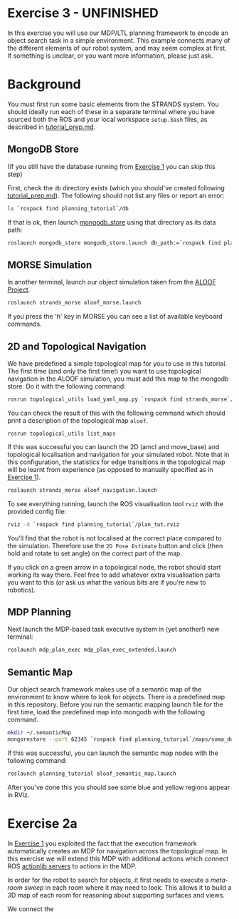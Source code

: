 # Exercise 3 - UNFINISHED

In this exercise you will use our MDP/LTL planning framework to encode an object search task in a simple environment. This example connects many of the different elements of our robot system, and may seem complex at first. If something is unclear, or you want more information, please just ask.


# Background

You must first run some basic elements from the STRANDS system. You should ideally run each of these in a separate terminal where you have sourced both the ROS and your local workspace `setup.bash` files, as described in [tutorial_prep.md](./tutorial_prep.md). 

## MongoDB Store

(If you still have the database running from [Exercise 1](./exercise_1.md) you can skip this step)

First, check the `db` directory exists (which you should've created following [tutorial_prep.md](./tutorial_prep.md)). The following should not list any files or report an error:

```bash 
ls `rospack find planning_tutorial`/db
```

If that is ok, then launch [mongodb_store](http://wiki.ros.org/mongodb_store) using that directory as its data path:

```bash
roslaunch mongodb_store mongodb_store.launch db_path:=`rospack find planning_tutorial`/db
```

## MORSE Simulation

In another terminal, launch our object simulation taken from the [ALOOF Project](http://www.dis.uniroma1.it/~aloof/). 

```bash
roslaunch strands_morse aloof_morse.launch 
```

If you press the 'h' key in MORSE you can see a list of available keyboard commands.

## 2D and Topological Navigation

We have predefined a simple topological map for you to use in this tutorial. The first time (and only the first time!) you want to use topological navigation in the ALOOF simulation, you must add this map to the mongodb store. Do it with the following command:

```bash
rosrun topological_utils load_yaml_map.py `rospack find strands_morse`/aloof/maps/aloof_top_map.yaml
```

You can check the result of this with the following command which should print a description of the topological map `aloof`.

```
rosrun topological_utils list_maps 
```

If this was successful you can launch the 2D (amcl and move_base) and topological localisation and navigation for your simulated robot. Note that in this configuration, the statistics for edge transitions in the topological map will be learnt from experience (as opposed to manually specified as in [Exercise 1](./exercise_1.md)).

```bash
roslaunch strands_morse aloof_navigation.launch
```

To see everything running, launch the ROS visualisation tool `rviz` with the provided config file:

```bash
rviz -d `rospack find planning_tutorial`/plan_tut.rviz
```

You'll find that the robot is not localised at the correct place compared to the simulation. Therefore use the `2D Pose Estimate` button and click (then hold and rotate to set angle) on the correct part of the map.

If you click on a green arrow in a topological node, the robot should start working its way there. Feel free to add whatever extra visualisation parts you want to this (or ask us what the various bits are if you're new to robotics).


## MDP Planning

Next launch the MDP-based task executive system in (yet another!) new terminal:

```bash
roslaunch mdp_plan_exec mdp_plan_exec_extended.launch
```

## Semantic Map

Our object search framework makes use of a semantic map of the environment  to know where to look for objects. There is a predefined map in this repository. Before you run the semantic mapping launch file for the first time, load the predefined map into mongodb with the following command.

```bash
mkdir ~/.semanticMap
mongorestore --port 62345 `rospack find planning_tutorial`/maps/soma_dump
```

If this was successful, you can launch the semantic map nodes with the following command:

```bash
roslaunch planning_tutorial aloof_semantic_map.launch
```

After you've done this you should see some blue and yellow regions appear in RViz.

# Exercise 2a

In [Exercise 1](./exercise_1.md) you exploited the fact that the execution framework automatically creates an MDP for navigation across the topological map. In this exercise we will extend this MDP with additional actions which connect ROS [actionlib servers](http://wiki.ros.org/actionlib) to actions in the MDP. 

In order for the robot to search for objects, it first needs to execute a *meta-room sweep* in each room where it may need to look. This allows it to build a 3D map of each room for reasoning about supporting surfaces and views.

We connect the 